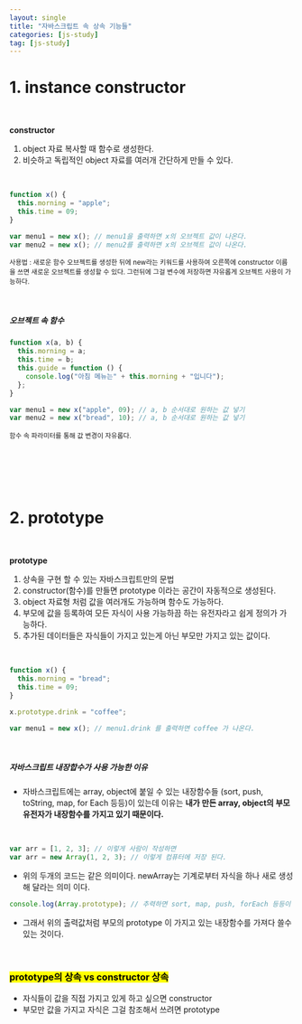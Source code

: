 ```yaml
---
layout: single
title: "자바스크립트 속 상속 기능들"
categories: [js-study]
tag: [js-study]
---
```


# 1. instance constructor

<br>

**constructor**

1. object 자료 복사할 때 함수로 생성한다.
2. 비슷하고 독립적인 object 자료를 여러개 간단하게 만들 수 있다.

<br>

```js
function x() {
  this.morning = "apple";
  this.time = 09;
}

var menu1 = new x(); // menu1을 출력하면 x의 오브젝트 값이 나온다.
var menu2 = new x(); // menu2를 출력하면 x의 오브젝트 값이 나온다.
```

<small>사용법 : 새로운 함수 오브젝트를 생성한 뒤에 new라는 키워드를 사용하여 오른쪽에 constructor 이름을 쓰면 새로운 오브젝트를 생성할 수 있다. 그런뒤에 그걸 변수에 저장하면 자유롭게 오브젝트 사용이 가능하다.</small>

<br>

<h5>오브젝트 속 함수</h5>

```js
function x(a, b) {
  this.morning = a;
  this.time = b;
  this.guide = function () {
    console.log("아침 메뉴는" + this.morning + "입니다");
  };
}

var menu1 = new x("apple", 09); // a, b 순서대로 원하는 값 넣기
var menu2 = new x("bread", 10); // a, b 순서대로 원하는 값 넣기
```

<small>
함수 속 파라미터를 통해 값 변경이 자유롭다.
</small>

<br><br><br><br>

# 2. prototype

<br>

**prototype**

1. 상속을 구현 할 수 있는 자바스크립트만의 문법
2. constructor(함수)를 만들면 prototype 이라는 공간이 자동적으로 생성된다.
3. object 자료형 처럼 값을 여러개도 가능하며 함수도 가능하다.
4. 부모에 값을 등록하여 모든 자식이 사용 가능하끔 하는 유전자라고 쉽게 정의가 가능하다.
5. 추가된 데이터들은 자식들이 가지고 있는게 아닌 부모만 가지고 있는 값이다.

<br>

```js
function x() {
  this.morning = "bread";
  this.time = 09;
}

x.prototype.drink = "coffee";

var menu1 = new x(); // menu1.drink 를 출력하면 coffee 가 나온다.
```

<br>

<h5>자바스크립트 내장합수가 사용 가능한 이유</h5>

- 자바스크립트에는 array, object에 붙일 수 있는 내장함수들 (sort, push, toString, map, for Each 등등)이 있는데 이유는 **내가 만든 array, object의 부모 유전자가 내장함수를 가지고 있기 때문이다.**

<br>

```js
var arr = [1, 2, 3]; // 이렇게 사람이 작성하면
var arr = new Array(1, 2, 3); // 이렇게 컴퓨터에 저장 된다.
```

- 위의 두개의 코드는 같은 의미이다. newArray는 기계로부터 자식을 하나 새로 생성해 달라는 의미 이다.

```js
console.log(Array.prototype); // 추력하면 sort, map, push, forEach 등등이 등장한다.
```

- 그래서 위의 출력값처럼 부모의 prototype 이 가지고 있는 내장함수를 가져다 쓸수 있는 것이다.

<br>

<h3><mark>prototype의 상속 vs constructor 상속</mark></h3>

- 자식들이 값을 직접 가지고 있게 하고 싶으면 constructor
- 부모만 값을 가지고 자식은 그걸 참조해서 쓰려면 prototype
